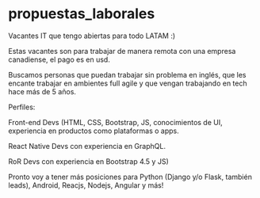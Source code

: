 # propuestas_laborales

Vacantes IT que tengo abiertas para todo LATAM :)

Estas vacantes son para trabajar de manera remota con una empresa canadiense, el pago es en usd.

Buscamos personas que puedan trabajar sin problema en inglés, que les encante trabajar en ambientes full agile y que vengan trabajando en tech hace más de 5 años.

Perfiles: 

Front-end Devs (HTML, CSS, Bootstrap, JS, conocimientos de UI, experiencia en productos como plataformas o apps.

React Native Devs con experiencia en GraphQL.

RoR Devs con experiencia en Bootstrap 4.5 y JS)

Pronto voy a tener más posiciones para Python (Django y/o Flask, también leads), Android, Reacjs, Nodejs, Angular y más!
